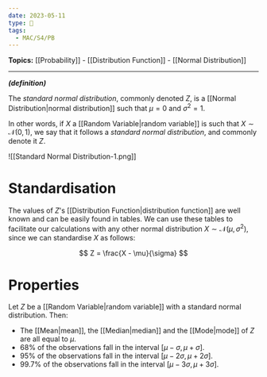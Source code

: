 ```yaml
---
date: 2023-05-11
type: 🧠
tags:
  - MAC/S4/PB
---
```


**Topics:** [[Probability]] - [[Distribution Function]] - [[Normal Distribution]]

---

_**(definition)**_

The _standard normal distribution_, commonly denoted $Z$, is a [[Normal Distribution|normal distribution]] such that $\mu = 0$ and $\sigma^2 = 1$.

In other words, if $X$ a [[Random Variable|random variable]] is such that $X \sim \mathcal{N}(0,1)$, we say that it follows a _standard normal distribution_, and commonly denote it $Z$.

![[Standard Normal Distribution-1.png]]

# Standardisation

The values of $Z$'s [[Distribution Function|distribution function]] are well known and can be easily found in tables. We can use these tables to facilitate our calculations with any other normal distribution $X \sim \mathcal{N}(\mu, \sigma^2)$, since we can standardise $X$ as follows:

$$
Z = \frac{X - \mu}{\sigma}
$$

# Properties

Let $Z$ be a [[Random Variable|random variable]] with a standard normal distribution. Then:

- The [[Mean|mean]], the [[Median|median]] and the [[Mode|mode]] of $Z$ are all equal to $\mu$.
- $68\%$ of the observations fall in the interval $[\mu - \sigma, \mu + \sigma]$.
- $95\%$ of the observations fall in the interval $[\mu - 2 \sigma, \mu + 2 \sigma]$.
- $99.7\%$ of the observations fall in the interval $[\mu - 3 \sigma, \mu + 3 \sigma]$.
